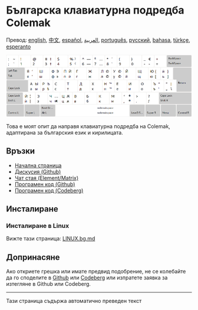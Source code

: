 # Българска клавиатурна подредба Colemak

Превод: [english](README.md), [中文](README.zh-CN.md), [español](README.es.md), [العربية](README.ar.md), [português](README.pt.md), [русский](README.ru.md), [bahasa](README.id.md), [türkçe](README.tr.md), [esperanto](README.eo.md)

![Прегледайте българския Колемак](./media/preview.png)

Това е моят опит да направя клавиатурна подредба на Colemak, адаптирана за българския език и кирилицата.

## Връзки

* [Начална страница](https://salif.github.io/colemak-bg/)
* [Дискусия (Github)](https://github.com/salif/colemak-bg/discussions)
* [Чат стая (Element/Matrix)](https://matrix.to/#/#salif-colemak:mozilla.org)
* [Програмен код (Github)](https://github.com/salif/colemak-bg)
* [Програмен код (Codeberg)](https://codeberg.org/salif/colemak-bg)

## Инсталиране

### Инсталиране в Linux

Вижте тази страница: [LINUX.bg.md](./LINUX.bg.md)

## Допринасяне

Ако откриете грешка или имате предвид подобрение, не се колебайте да го споделите в [Github] или [Codeberg] или изпратете заявка за изтегляне в Github или Codeberg.

[Github]: https://github.com/salif/colemak-bg/issues
[Codeberg]: https://codeberg.org/salif/colemak-bg/issues

---

Тази страница съдържа автоматично преведен текст
